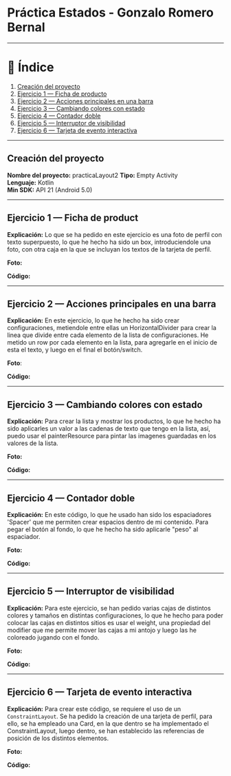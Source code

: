 # Práctica Estados - Gonzalo Romero Bernal

---

# 📑 Índice

1. [Creación del proyecto](#creación-del-proyecto)
2. [Ejercicio 1 — Ficha de producto](#ejercicio-1--ficha-de-producto)
3. [Ejercicio 2 — Acciones principales en una barra](#ejercicio-2--acciones-principales-en-una-barra)
4. [Ejercicio 3 — Cambiando colores con estado](#ejercicio-3--cambiando-colores-con-estado)
5. [Ejercicio 4 — Contador doble](#ejercicio-4--contador-doble)
6. [Ejercicio 5 — Interruptor de visibilidad](#ejercicio-5--interruptor-de-visibilidad)
7. [Ejercicio 6 — Tarjeta de evento interactiva](#ejercicio-6--tarjeta-de-evento-interactiva)


---

## Creación del proyecto
**Nombre del proyecto:** practicaLayout2
**Tipo:** Empty Activity  
**Lenguaje:** Kotlin  
**Min SDK:** API 21 (Android 5.0)

---

## Ejercicio 1 — Ficha de product
**Explicación:** Lo que se ha pedido en este ejercicio es una foto de perfil con texto superpuesto, lo que he hecho ha sido un box, introduciendole una foto, con otra caja en la que se incluyan los textos de la tarjeta de perfil.

**Foto:**

**Código:**


---

## Ejercicio 2 — Acciones principales en una barra

**Explicación:** En este ejercicio, lo que he hecho ha sido crear configuraciones, metiendole entre ellas un HorizontalDivider para crear la linea que divide entre cada elemento de la lista de configuraciones. He metido un row por cada elemento en la lista, para agregarle en el inicio de esta el texto, y luego en el final el botón/switch.

**Foto**:

**Código:**

---

## Ejercicio 3 — Cambiando colores con estado

**Explicación:** Para crear la lista y mostrar los productos, lo que he hecho ha sido aplicarles un valor a las cadenas de texto que tengo en la lista, así, puedo usar el painterResource para pintar las imagenes guardadas en los valores de la lista.

**Foto:**


**Código:**



---

## Ejercicio 4 — Contador doble

**Explicación:** En este código, lo que he usado han sido los espaciadores 'Spacer' que me permiten crear espacios dentro de mi contenido. Para pegar el botón al fondo, lo que he hecho ha sido aplicarle "peso" al espaciador.

**Foto:**


**Código:**

---

## Ejercicio 5 — Interruptor de visibilidad

**Explicación:** Para este ejercicio, se han pedido varias cajas de distintos colores y tamaños en distintas configuraciones, lo que he hecho para poder colocar las cajas en distintos sitios es usar el weight, una propiedad del modifier que me permite mover las cajas a mi antojo y luego las he coloreado jugando con el fondo.

**Foto:**


**Código:**

---

## Ejercicio 6 — Tarjeta de evento interactiva

**Explicación:** Para crear este código, se requiere el uso de un `ConstraintLayout`. Se ha pedido la creación de una tarjeta de perfil, para ello, se ha empleado una Card, en la que dentro se ha implementado el ConstraintLayout, luego dentro, se han establecido las referencias de posición de los distintos elementos.

**Foto:**

**Código:**

